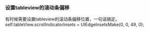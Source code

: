 <a name="tableviewscrollindicator" id="tableviewscrollindicator"></a>
### 设置tableview的滚动条偏移  
有时候需要设置tableview的滚动条偏移位置，一句话搞定。  
self.tableView.scrollIndicatorInsets = UIEdgeInsetsMake(0, 0, 49, 0);  
